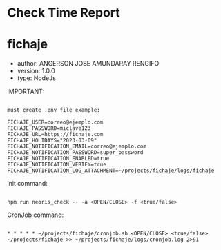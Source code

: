 # Check Time Report
# fichaje
- author: ANGERSON JOSE AMUNDARAY RENGIFO
- version: 1.0.0
- type: NodeJs

IMPORTANT:
```

must create .env file example:

FICHAJE_USER=correo@ejemplo.com
FICHAJE_PASSWORD=miclave123
FICHAJE_URL=https://fichaje.com
FICHAJE_HOLIDAYS="2023-03-09"
FICHAJE_NOTIFICATION_EMAIL=correo@ejemplo.com
FICHAJE_NOTIFICATION_PASSWORD=super_password
FICHAJE_NOTIFICATION_ENABLED=true
FICHAJE_NOTIFICATION_VERIFY=true
FICHAJE_NOTIFICATION_LOG_ATTACHMENT=~/projects/fichaje/logs/fichaje

```


init command:
```

npm run neoris_check -- -a <OPEN/CLOSE> -f <true/false>

```


CronJob command:
```

* * * * * ~/projects/fichaje/cronjob.sh <OPEN/CLOSE> <true/false> ~/projects/fichaje >> ~/projects/fichaje/logs/cronjob.log 2>&1

```